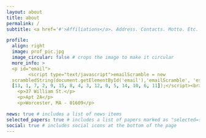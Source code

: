 ```yaml
---
layout: about
title: about
permalink: /
subtitle: <a href='#'>Affiliations</a>. Address. Contacts. Motto. Etc.

profile:
  align: right
  image: prof_pic.jpg
  image_circular: false # crops the image to make it circular
  more_info: >
  <p id="email">
        <script type="text/javascript">emailScramble = new 
  scrambledString(document.getElementById('email'),'emailScramble', 'es1hwu@ni.pddpei',
  [13, 1, 7, 2, 9, 15, 8, 4, 3, 12, 0, 5, 14, 10, 6, 11]);</script><br></p>
    <p>37 William St.</p>
    <p>Apt 2A</p>
    <p>Worcester, MA - 01609</p>

news: true # includes a list of news items
selected_papers: true # includes a list of papers marked as "selected={true}"
social: true # includes social icons at the bottom of the page
---
```


